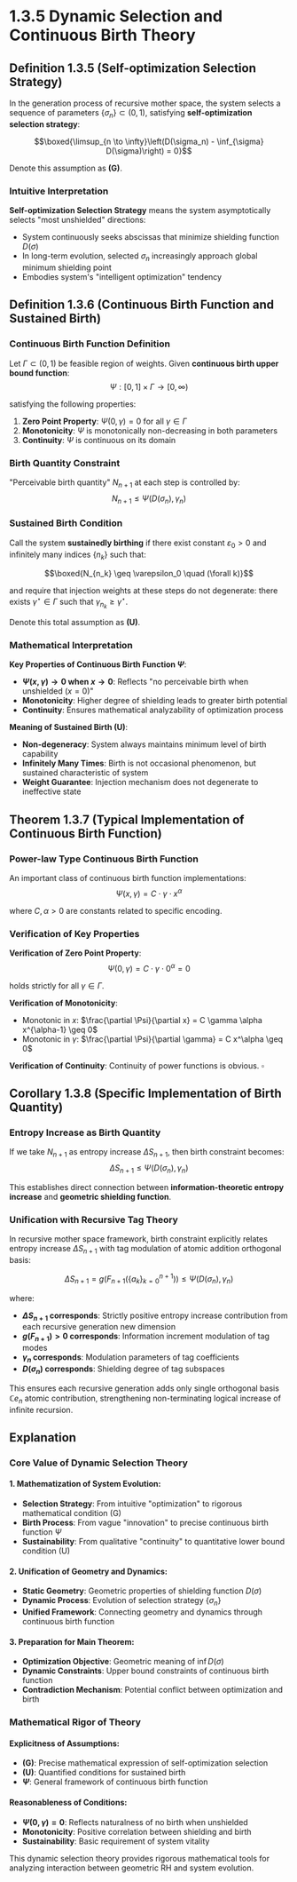 # 1.3.5 Dynamic Selection and Continuous Birth Theory

## Definition 1.3.5 (Self-optimization Selection Strategy)

In the generation process of recursive mother space, the system selects a sequence of parameters $\{\sigma_n\} \subset (0,1)$, satisfying **self-optimization selection strategy**:

$$\boxed{\limsup_{n \to \infty}\left(D(\sigma_n) - \inf_{\sigma} D(\sigma)\right) = 0}$$

Denote this assumption as **(G)**.

### Intuitive Interpretation

**Self-optimization Selection Strategy** means the system asymptotically selects "most unshielded" directions:
- System continuously seeks abscissas that minimize shielding function $D(\sigma)$
- In long-term evolution, selected $\sigma_n$ increasingly approach global minimum shielding point
- Embodies system's "intelligent optimization" tendency

## Definition 1.3.6 (Continuous Birth Function and Sustained Birth)

### Continuous Birth Function Definition

Let $\Gamma \subset (0,1)$ be feasible region of weights. Given **continuous birth upper bound function**:
$$\Psi : [0,1] \times \Gamma \to [0,\infty)$$

satisfying the following properties:
1. **Zero Point Property**: $\Psi(0, \gamma) = 0$ for all $\gamma \in \Gamma$
2. **Monotonicity**: $\Psi$ is monotonically non-decreasing in both parameters
3. **Continuity**: $\Psi$ is continuous on its domain

### Birth Quantity Constraint

"Perceivable birth quantity" $N_{n+1}$ at each step is controlled by:
$$N_{n+1} \leq \Psi(D(\sigma_n), \gamma_n)$$

### Sustained Birth Condition

Call the system **sustainedly birthing** if there exist constant $\varepsilon_0 > 0$ and infinitely many indices $\{n_k\}$ such that:

$$\boxed{N_{n_k} \geq \varepsilon_0 \quad (\forall k)}$$

and require that injection weights at these steps do not degenerate: there exists $\gamma^\star \in \Gamma$ such that $\gamma_{n_k} \geq \gamma^\star$.

Denote this total assumption as **(U)**.

### Mathematical Interpretation

**Key Properties of Continuous Birth Function $\Psi$**:
- **$\Psi(x,\gamma) \to 0$ when $x \to 0$**: Reflects "no perceivable birth when unshielded ($x=0$)"
- **Monotonicity**: Higher degree of shielding leads to greater birth potential
- **Continuity**: Ensures mathematical analyzability of optimization process

**Meaning of Sustained Birth (U)**:
- **Non-degeneracy**: System always maintains minimum level of birth capability
- **Infinitely Many Times**: Birth is not occasional phenomenon, but sustained characteristic of system
- **Weight Guarantee**: Injection mechanism does not degenerate to ineffective state

## Theorem 1.3.7 (Typical Implementation of Continuous Birth Function)

### Power-law Type Continuous Birth Function

An important class of continuous birth function implementations:
$$\Psi(x, \gamma) = C \cdot \gamma \cdot x^\alpha$$

where $C, \alpha > 0$ are constants related to specific encoding.

### Verification of Key Properties

**Verification of Zero Point Property**:
$$\Psi(0, \gamma) = C \cdot \gamma \cdot 0^\alpha = 0$$

holds strictly for all $\gamma \in \Gamma$.

**Verification of Monotonicity**:
- Monotonic in $x$: $\frac{\partial \Psi}{\partial x} = C \gamma \alpha x^{\alpha-1} \geq 0$
- Monotonic in $\gamma$: $\frac{\partial \Psi}{\partial \gamma} = C x^\alpha \geq 0$

**Verification of Continuity**: Continuity of power functions is obvious. $\square$

## Corollary 1.3.8 (Specific Implementation of Birth Quantity)

### Entropy Increase as Birth Quantity

If we take $N_{n+1}$ as entropy increase $\Delta S_{n+1}$, then birth constraint becomes:
$$\Delta S_{n+1} \leq \Psi(D(\sigma_n), \gamma_n)$$

This establishes direct connection between **information-theoretic entropy increase** and **geometric shielding function**.

### Unification with Recursive Tag Theory

In recursive mother space framework, birth constraint explicitly relates entropy increase $\Delta S_{n+1}$ with tag modulation of atomic addition orthogonal basis:

$$\Delta S_{n+1} = g(F_{n+1}(\{a_k\}_{k=0}^{n+1})) \leq \Psi(D(\sigma_n), \gamma_n)$$

where:
- **$\Delta S_{n+1}$ corresponds**: Strictly positive entropy increase contribution from each recursive generation new dimension
- **$g(F_{n+1}) > 0$ corresponds**: Information increment modulation of tag modes
- **$\gamma_n$ corresponds**: Modulation parameters of tag coefficients
- **$D(\sigma_n)$ corresponds**: Shielding degree of tag subspaces

This ensures each recursive generation adds only single orthogonal basis $\mathbb{C} e_n$ atomic contribution, strengthening non-terminating logical increase of infinite recursion.

## Explanation

### **Core Value of Dynamic Selection Theory**

#### **1. Mathematization of System Evolution**:
- **Selection Strategy**: From intuitive "optimization" to rigorous mathematical condition (G)
- **Birth Process**: From vague "innovation" to precise continuous birth function $\Psi$
- **Sustainability**: From qualitative "continuity" to quantitative lower bound condition (U)

#### **2. Unification of Geometry and Dynamics**:
- **Static Geometry**: Geometric properties of shielding function $D(\sigma)$
- **Dynamic Process**: Evolution of selection strategy $\{\sigma_n\}$
- **Unified Framework**: Connecting geometry and dynamics through continuous birth function

#### **3. Preparation for Main Theorem**:
- **Optimization Objective**: Geometric meaning of $\inf D(\sigma)$
- **Dynamic Constraints**: Upper bound constraints of continuous birth function
- **Contradiction Mechanism**: Potential conflict between optimization and birth

### **Mathematical Rigor of Theory**

#### **Explicitness of Assumptions**:
- **(G)**: Precise mathematical expression of self-optimization selection
- **(U)**: Quantified conditions for sustained birth
- **$\Psi$**: General framework of continuous birth function

#### **Reasonableness of Conditions**:
- **$\Psi(0,\gamma) = 0$**: Reflects naturalness of no birth when unshielded
- **Monotonicity**: Positive correlation between shielding and birth
- **Sustainability**: Basic requirement of system vitality

This dynamic selection theory provides rigorous mathematical tools for analyzing interaction between geometric RH and system evolution.


